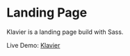 # Landing Page

Klavier is a landing page build with Sass.

Live Demo: [Klavier](https://kyle-panuringan.github.io/landing-page/)
